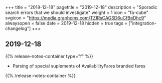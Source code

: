 +++
title = "2019-12-18"
pagetitle = "2019-12-18"
description = "Sporadic search errors that we should investigate"
weight = 1
icon = "fa-cube"
svgicon = "https://media.graphcms.com/TZIRsCAGSD6uCfBeDhc9"
alwaysopen = false
date = 2019-12-18
hidden = true
tags = ["integration-changelog"]
+++


## 2019-12-18
{{% release-notes-container type="f" %}}
- Parsing of special suplements of AvailabilityFares branded fares 

{{% /release-notes-container %}}